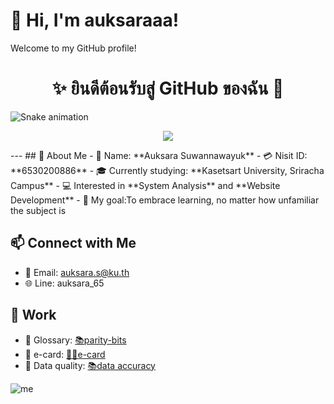# 👋 Hi, I'm auksaraaa!

Welcome to my GitHub profile! 

<h1 align="center">✨ ยินดีต้อนรับสู่ GitHub ของฉัน 🌸</h1>

![Snake animation](https://github.com/{auksaraaa.github.io}/username/blob/output/github-snake-pink.svg)

<p align="center">
<img src="https://github-readme-stats.vercel.app/api?username={auksaraaa.github.io}&show_icons=true&theme=radical&title_color=ff69b4&icon_color=ff1493&text_color=ffb6c1&bg_color=ffffff"/>
</p>
---
## 🌟 About Me
- 🎀 Name: **Auksara Suwannawayuk**
- 💳 Nisit ID: **6530200886**
- 🎓 Currently studying: **Kasetsart University, Sriracha Campus**
- 💻 Interested in **System Analysis** and **Website Development**
- 🎯 My goal:To embrace learning, no matter how unfamiliar the subject is
  
## 📫 Connect with Me
- 📧 Email: auksara.s@ku.th
- 🌐 Line: auksara_65

## 📁 Work 
- 📓 Glossary: [📚parity-bits](parity-bits.md)
- 🎄 e-card: [🎅✨e-card](e-card.md)
- 📓 Data quality: [📚data accuracy](accuracy.md)
  
![me](image/MEITU_20241110_191116000.jpg)
